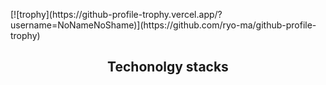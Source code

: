 <p align="center>
[![Typing SVG](https://readme-typing-svg.herokuapp.com?duration=4000&lines=Hi%2C+I'm+michele;A+UI+designer+and+a+front-end+dev)](https://git.io/typing-svg)
</p>
<p align="center">
[![trophy](https://github-profile-trophy.vercel.app/?username=NoNameNoShame)](https://github.com/ryo-ma/github-profile-trophy)
</p>
<h2 align ="center"> Techonolgy stacks </h2>

